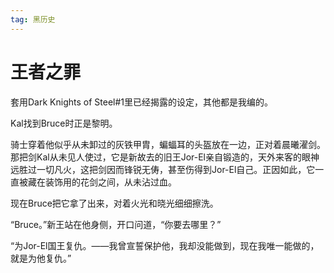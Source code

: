 ```yaml
---
tag: 黑历史
---
```


# 王者之罪

套用Dark Knights of Steel#1里已经揭露的设定，其他都是我编的。



Kal找到Bruce时正是黎明。

骑士穿着他似乎从未卸过的灰铁甲胄，蝙蝠耳的头盔放在一边，正对着晨曦濯剑。那把剑Kal从未见人使过，它是新故去的旧王Jor-El亲自锻造的，天外来客的眼神远胜过一切凡火，这把剑因而锋锐无俦，甚至伤得到Jor-El自己。正因如此，它一直被藏在装饰用的花剑之间，从未沾过血。

现在Bruce把它拿了出来，对着火光和晓光细细擦洗。

“Bruce。”新王站在他身侧，开口问道，“你要去哪里？”

“为Jor-El国王复仇。——我曾宣誓保护他，我却没能做到，现在我唯一能做的，就是为他复仇。”
